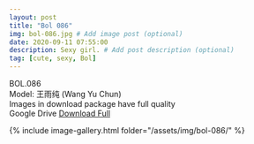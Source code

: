 ```yaml
---
layout: post
title: "Bol 086"
img: bol-086.jpg # Add image post (optional)
date: 2020-09-11 07:55:00
description: Sexy girl. # Add post description (optional)
tag: [cute, sexy, Bol]
---
```

BOL.086  
Model: 王雨纯 (Wang Yu Chun)                                                 
Images in download package have full quality                    
Google Drive [Download Full](http://gestyy.com/eelY1h)

{% include image-gallery.html folder="/assets/img/bol-086/" %}
